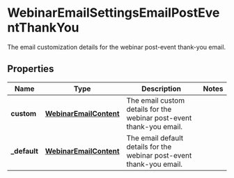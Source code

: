 

# WebinarEmailSettingsEmailPostEventThankYou

The email customization details for the webinar post-event thank-you email.

## Properties

| Name | Type | Description | Notes |
|------------ | ------------- | ------------- | -------------|
|**custom** | [**WebinarEmailContent**](WebinarEmailContent.md) | The email custom details for the webinar post-event thank-you email. |  |
|**_default** | [**WebinarEmailContent**](WebinarEmailContent.md) | The email default details for the webinar post-event thank-you email. |  |



